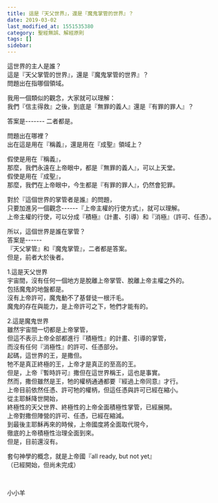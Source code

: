 ```yaml
---
title: 這是『天父世界』，還是『魔鬼掌管的世界』？
date: 2019-03-02
last_modified_at: 1551535380
category: 聖經無誤、解經原則
tags: []
sidebar: 
---
```


<p>這世界的主人是誰？<br/>
這是『天父掌管的世界』，還是『魔鬼掌管的世界』？<br/>
問題出在指哪個領域。</p>
<p>我用一個類似的觀念，大家就可以理解：<br/>
我們『信主得救』之後，到底是『無罪的義人』還是『有罪的罪人』？</p>
<p>答案是------- 二者都是。</p>
<p>問題出在哪裡？<br/>
出在這是用在『稱義』，還是用在『成聖』領域上？</p>
<p>假使是用在『稱義』，<br/>
那麼，我們永遠在上帝眼中，都是『無罪的義人』，可以上天堂。<br/>
假使是用在『成聖』，<br/>
那麼，我們在上帝眼中，今生都是『有罪的罪人』，仍然會犯罪。</p>
<p>對於『這個世界的掌管者是誰』的問題，<br/>
只要加進另一個觀念------『上帝主權的行使方式』，就可以理解。<br/>
上帝主權的行使，可以分成『積極』（計畫、引導）和『消極』（許可、任憑）。</p>
<p>所以，這個世界是誰在掌管？<br/>
答案是------<br/>
『天父掌管』和『魔鬼掌管』，二者都是答案。<br/>
但是，前者大於後者。</p>
<p>1.這是天父世界<br/>
宇宙間，沒有任何一個地方是脫離上帝掌管、脫離上帝主權之外的。<br/>
包括魔鬼的地盤都是。<br/>
沒有上帝許可，魔鬼動不了基督徒一根汗毛。<br/>
魔鬼的存在與能力，是上帝許可之下，牠們才能有的。</p>
<p>2.這是魔鬼世界<br/>
雖然宇宙間一切都是上帝掌管，<br/>
但這不表示上帝全部都進行『積極性』的計畫、引導的掌管，<br/>
而沒有任何『消極性』的許可、任憑部分。<br/>
起碼，這世界的王，是撒但。<br/>
牠不是真正終極的王，上帝才是真正的至高的王。<br/>
但是，上帝『暫時許可』撒但在這世界稱王，這也是事實。<br/>
然而，撒但雖然是王，牠的權柄通通都要『經過上帝同意』才行。<br/>
上帝目前依然任憑、許可牠的權柄，但這任憑與許可已經在縮小。<br/>
從主耶穌降世開始，<br/>
終極性的天父世界、終極性的上帝全面積極性掌管，已經展開。<br/>
上帝對撒但陣營的許可、任憑，已經在縮減。<br/>
到最後主耶穌再來的時候，上帝國度將全面取代現今，<br/>
徹底的上帝積極性治理全面到來。<br/>
但是，目前還沒有。</p>
<p>套句神學的概念，就是上帝國『all ready, but not yet』<br/>
（已經開始，但尚未完成）</p>
<p> </p>
<p>小小羊</p>
